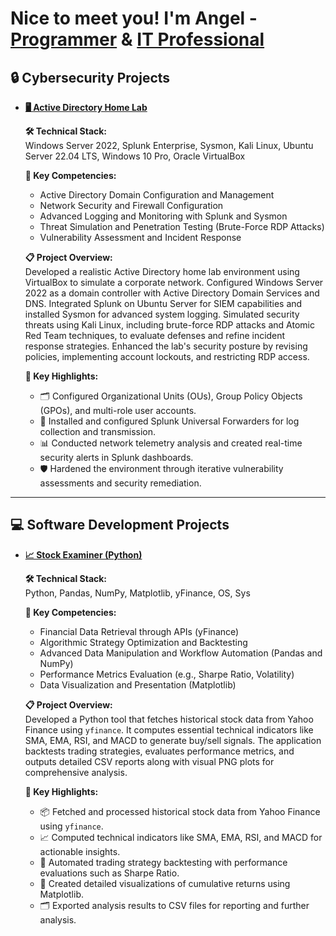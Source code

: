 # Nice to meet you! I'm Angel - [**Programmer**](https://github.com/Ajimenez-p) & [**IT Professional**](https://www.linkedin.com/in/angel-jimenez-23641b335)

## 🔒 Cybersecurity Projects

- **[🖥️ Active Directory Home Lab](https://github.com/Ajimenez-p/ActiveDirectoryHomeLab)**  

  **🛠 Technical Stack:**  
  Windows Server 2022, Splunk Enterprise, Sysmon, Kali Linux, Ubuntu Server 22.04 LTS, Windows 10 Pro, Oracle VirtualBox

  **🌟 Key Competencies:**  
  - Active Directory Domain Configuration and Management  
  - Network Security and Firewall Configuration  
  - Advanced Logging and Monitoring with Splunk and Sysmon  
  - Threat Simulation and Penetration Testing (Brute-Force RDP Attacks)  
  - Vulnerability Assessment and Incident Response  

  **📋 Project Overview:**  
  Developed a realistic Active Directory home lab environment using VirtualBox to simulate a corporate network. Configured Windows Server 2022 as a domain controller with Active Directory Domain Services and DNS. Integrated Splunk on Ubuntu Server for SIEM capabilities and installed Sysmon for advanced system logging. Simulated security threats using Kali Linux, including brute-force RDP attacks and Atomic Red Team techniques, to evaluate defenses and refine incident response strategies. Enhanced the lab's security posture by revising policies, implementing account lockouts, and restricting RDP access.

  **🔑 Key Highlights:**  
  - 🗂️ Configured Organizational Units (OUs), Group Policy Objects (GPOs), and multi-role user accounts.  
  - 🔗 Installed and configured Splunk Universal Forwarders for log collection and transmission.  
  - 📊 Conducted network telemetry analysis and created real-time security alerts in Splunk dashboards.  
  - 🛡️ Hardened the environment through iterative vulnerability assessments and security remediation.  

---

## 💻 Software Development Projects

- **[📈 Stock Examiner (Python)](https://github.com/Ajimenez-p/Stock-Market-Analysis)**  

  **🛠 Technical Stack:**  
  Python, Pandas, NumPy, Matplotlib, yFinance, OS, Sys

  **🌟 Key Competencies:**  
  - Financial Data Retrieval through APIs (yFinance)  
  - Algorithmic Strategy Optimization and Backtesting  
  - Advanced Data Manipulation and Workflow Automation (Pandas and NumPy)  
  - Performance Metrics Evaluation (e.g., Sharpe Ratio, Volatility)  
  - Data Visualization and Presentation (Matplotlib)  

  **📋 Project Overview:**  
  Developed a Python tool that fetches historical stock data from Yahoo Finance using `yfinance`. It computes essential technical indicators like SMA, EMA, RSI, and MACD to generate buy/sell signals. The application backtests trading strategies, evaluates performance metrics, and outputs detailed CSV reports along with visual PNG plots for comprehensive analysis.

  **🔑 Key Highlights:**  
  - 📦 Fetched and processed historical stock data from Yahoo Finance using `yfinance`.  
  - 📈 Computed technical indicators like SMA, EMA, RSI, and MACD for actionable insights.  
  - 🤖 Automated trading strategy backtesting with performance evaluations such as Sharpe Ratio.  
  - 🎨 Created detailed visualizations of cumulative returns using Matplotlib.  
  - 🗂️ Exported analysis results to CSV files for reporting and further analysis.  

